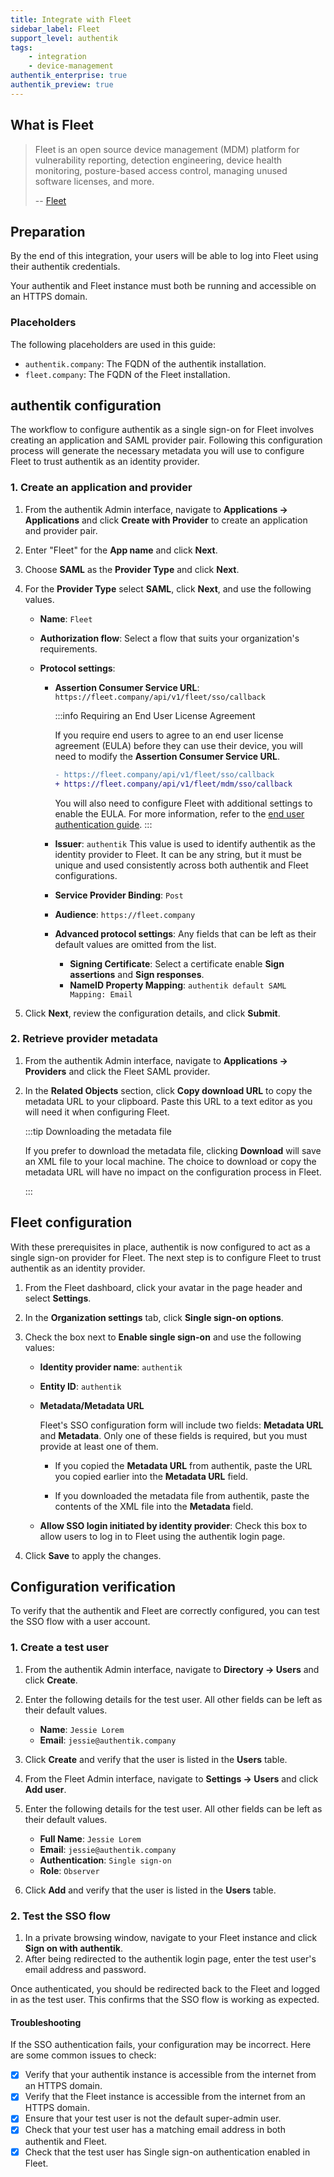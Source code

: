 ```yaml
---
title: Integrate with Fleet
sidebar_label: Fleet
support_level: authentik
tags:
    - integration
    - device-management
authentik_enterprise: true
authentik_preview: true
---
```


## What is Fleet

> Fleet is an open source device management (MDM) platform for vulnerability reporting, detection engineering, device health monitoring, posture-based access control, managing unused software licenses, and more.
>
> -- [Fleet](https://fleetdm.com/)

## Preparation

By the end of this integration, your users will be able to log into Fleet using their authentik credentials.

Your authentik and Fleet instance must both be running and accessible on an HTTPS domain.

### Placeholders

The following placeholders are used in this guide:

- `authentik.company`: The FQDN of the authentik installation.
- `fleet.company`: The FQDN of the Fleet installation.

## authentik configuration

The workflow to configure authentik as a single sign-on for Fleet involves creating an application and SAML provider pair. Following this configuration process will generate the necessary metadata you will use to configure Fleet to trust authentik as an identity provider.

### 1. Create an application and provider

1. From the authentik Admin interface, navigate to **Applications -> Applications** and click **Create with Provider** to create an application and provider pair.

2. Enter "Fleet" for the **App name** and click **Next**.

3. Choose **SAML** as the **Provider Type** and click **Next**.

4. For the **Provider Type** select **SAML**, click **Next**, and use the following values.

    - **Name**: `Fleet`
    - **Authorization flow**: Select a flow that suits your organization's requirements.
    - **Protocol settings**:

        - **Assertion Consumer Service URL**: `https://fleet.company/api/v1/fleet/sso/callback`

            :::info Requiring an End User License Agreement

            If you require end users to agree to an end user license agreement (EULA) before they can use their device, you will need to modify the **Assertion Consumer Service URL**.

            ```diff
            - https://fleet.company/api/v1/fleet/sso/callback
            + https://fleet.company/api/v1/fleet/mdm/sso/callback
            ```

            You will also need to configure Fleet with additional settings to enable the EULA. For more information, refer to the [end user authentication guide](https://fleetdm.com/docs/using-fleet/mdm-macos-setup-experience#end-user-authentication-and-eula).
            :::

        - **Issuer**: `authentik`
          This value is used to identify authentik as the identity provider to Fleet. It can be any string, but it must be unique and used consistently across both authentik and Fleet configurations.
        - **Service Provider Binding**: `Post`
        - **Audience**: `https://fleet.company`
        - **Advanced protocol settings**:
          Any fields that can be left as their default values are omitted from the list.

            - **Signing Certificate**: Select a certificate enable **Sign assertions** and **Sign responses**.
            - **NameID Property Mapping**: `authentik default SAML Mapping: Email`

5. Click **Next**, review the configuration details, and click **Submit**.

### 2. Retrieve provider metadata

1. From the authentik Admin interface, navigate to **Applications -> Providers** and click the Fleet SAML provider.

2. In the **Related Objects** section, click **Copy download URL** to copy the metadata URL to your clipboard. Paste this URL to a text editor as you will need it when configuring Fleet.

    :::tip Downloading the metadata file

    If you prefer to download the metadata file, clicking **Download** will save an XML file to your local machine. The choice to download or copy the metadata URL will have no impact on the configuration process in Fleet.

    :::

## Fleet configuration

With these prerequisites in place, authentik is now configured to act as a single sign-on provider for Fleet. The next step is to configure Fleet to trust authentik as an identity provider.

1. From the Fleet dashboard, click your avatar in the page header and select **Settings**.

2. In the **Organization settings** tab, click **Single sign-on options**.

3. Check the box next to **Enable single sign-on** and use the following values:

    - **Identity provider name**: `authentik`
    - **Entity ID**: `authentik`

    - **Metadata/Metadata URL**

        Fleet's SSO configuration form will include two fields: **Metadata URL** and **Metadata**.
        Only one of these fields is required, but you must provide at least one of them.

        - If you copied the **Metadata URL** from authentik, paste the URL you copied earlier into the **Metadata URL** field.

        - If you downloaded the metadata file from authentik, paste the contents of the XML file into the **Metadata** field.

    - **Allow SSO login initiated by identity provider**: Check this box to allow users to log in to Fleet using the authentik login page.

4. Click **Save** to apply the changes.

## Configuration verification

To verify that the authentik and Fleet are correctly configured, you can test the SSO flow with a user account.

### 1. Create a test user

1. From the authentik Admin interface, navigate to **Directory -> Users** and click **Create**.
2. Enter the following details for the test user. All other fields can be left as their default values.

    - **Name**: `Jessie Lorem`
    - **Email**: `jessie@authentik.company`

3. Click **Create** and verify that the user is listed in the **Users** table.

4. From the Fleet Admin interface, navigate to **Settings -> Users** and click **Add user**.

5. Enter the following details for the test user. All other fields can be left as their default values.

    - **Full Name**: `Jessie Lorem`
    - **Email**: `jessie@authentik.company`
    - **Authentication**: `Single sign-on`
    - **Role**: `Observer`

6. Click **Add** and verify that the user is listed in the **Users** table.

### 2. Test the SSO flow

1. In a private browsing window, navigate to your Fleet instance and click **Sign on with authentik**.
2. After being redirected to the authentik login page, enter the test user's email address and password.

Once authenticated, you should be redirected back to the Fleet and logged in as the test user. This confirms that the SSO flow is working as expected.

#### Troubleshooting

If the SSO authentication fails, your configuration may be incorrect. Here are some common issues to check:

- [x] Verify that your authentik instance is accessible from the internet from an HTTPS domain.
- [x] Verify that the Fleet instance is accessible from the internet from an HTTPS domain.
- [x] Ensure that your test user is not the default super-admin user.
- [x] Check that your test user has a matching email address in both authentik and Fleet.
- [x] Check that the test user has Single sign-on authentication enabled in Fleet.
